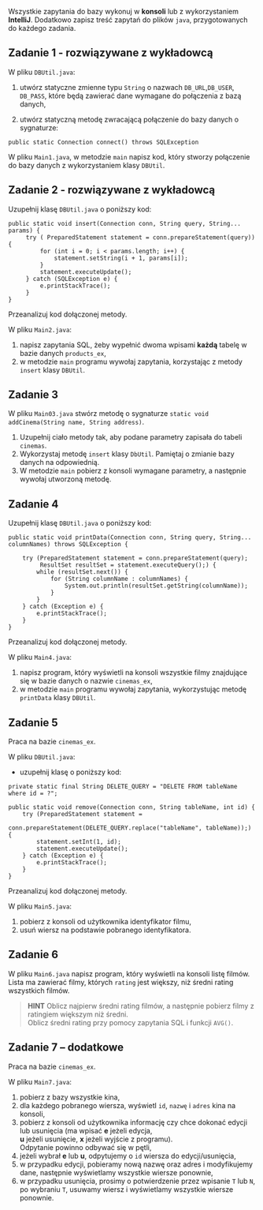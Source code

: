 Wszystkie zapytania do bazy wykonuj w **konsoli** lub z wykorzystaniem **IntelliJ**.
Dodatkowo zapisz treść zapytań do plików ``java``, przygotowanych do każdego zadania.  

## Zadanie 1 - rozwiązywane z wykładowcą

W pliku `DBUtil.java`:
1. utwórz statyczne zmienne typu `String` o nazwach `DB_URL`,`DB_USER`, `DB_PASS`, 
 które będą zawierać dane wymagane do połączenia z bazą danych,
 
2. utwórz statyczną metodę zwracającą połączenie do bazy danych o sygnaturze:

`public static Connection connect() throws SQLException`


W pliku `Main1.java`, w metodzie `main` napisz kod, który stworzy połączenie do bazy danych z wykorzystaniem klasy `DBUtil`.


## Zadanie 2 - rozwiązywane z wykładowcą

Uzupełnij klasę `DBUtil.java` o poniższy kod:
```  
public static void insert(Connection conn, String query, String... params) {
     try ( PreparedStatement statement = conn.prepareStatement(query)) {
         for (int i = 0; i < params.length; i++) {
             statement.setString(i + 1, params[i]);
         }
         statement.executeUpdate();
     } catch (SQLException e) {
         e.printStackTrace();
     }
}
```
Przeanalizuj kod dołączonej metody.

W pliku `Main2.java`:  

1. napisz zapytania SQL, żeby wypełnić dwoma wpisami **każdą** tabelę w bazie danych ```products_ex```,
2. w metodzie `main` programu wywołaj zapytania, korzystając z metody `insert` klasy `DBUtil`.


## Zadanie 3
W pliku `Main03.java` stwórz metodę o sygnaturze `static void addCinema(String name, String address)`.

1. Uzupełnij ciało metody tak, aby podane parametry zapisała do tabeli `cinemas`.
2. Wykorzystaj metodę `insert` klasy `DbUtil`. Pamiętaj o zmianie bazy danych na odpowiednią.
3. W metodzie `main` pobierz z konsoli wymagane parametry, a następnie wywołaj utworzoną metodę.


## Zadanie 4
Uzupełnij klasę `DBUtil.java` o poniższy kod:
```  
public static void printData(Connection conn, String query, String... columnNames) throws SQLException {

    try (PreparedStatement statement = conn.prepareStatement(query);
         ResultSet resultSet = statement.executeQuery();) {
        while (resultSet.next()) {
            for (String columnName : columnNames) {
                System.out.println(resultSet.getString(columnName));
            }
        }
    } catch (Exception e) {
        e.printStackTrace();
    }
}
```
Przeanalizuj kod dołączonej metody.

W pliku `Main4.java`:

1. napisz program, który wyświetli na konsoli wszystkie filmy znajdujące się w bazie danych o nazwie ```cinemas_ex```,
2. w metodzie `main` programu wywołaj zapytania, wykorzystując metodę `printData` klasy `DBUtil`.


## Zadanie 5
Praca na bazie `cinemas_ex`.


W pliku `DBUtil.java`:
 - uzupełnij klasę o poniższy kod:
```  
private static final String DELETE_QUERY = "DELETE FROM tableName where id = ?";

public static void remove(Connection conn, String tableName, int id) {
    try (PreparedStatement statement = 
                    conn.prepareStatement(DELETE_QUERY.replace("tableName", tableName));) {
        statement.setInt(1, id);
        statement.executeUpdate();
    } catch (Exception e) {
        e.printStackTrace();
    }
}
```
Przeanalizuj kod dołączonej metody.

W pliku `Main5.java`:  

1. pobierz z konsoli od użytkownika identyfikator filmu,
2. usuń wiersz na podstawie pobranego identyfikatora.



## Zadanie 6

W pliku `Main6.java` napisz program, który wyświetli na konsoli listę filmów.  
Lista ma zawierać filmy, których `rating` jest większy, niż średni rating wszystkich filmów.  
  
>**HINT**
>Oblicz najpierw średni rating filmów, a następnie pobierz filmy z ratingiem większym niż średni.  
>Oblicz średni rating przy pomocy zapytania SQL i funkcji `AVG()`.


## Zadanie 7 – dodatkowe
           
Praca na bazie `cinemas_ex`.  

W pliku `Main7.java`:  
1. pobierz z bazy wszystkie kina,
2. dla każdego pobranego wiersza, wyświetl `id`, `nazwę` i `adres` kina na konsoli,
3. pobierz z konsoli od użytkownika informację czy chce dokonać edycji lub usunięcia (ma wpisać **e** jeżeli edycja,  
**u** jeżeli usunięcie, **x** jeżeli wyjście z programu).  
Odpytanie powinno odbywać się w pętli,
4. jeżeli wybrał **e** lub **u**, odpytujemy o `id` wiersza do edycji/usunięcia,
5. w przypadku edycji, pobieramy nową nazwę oraz adres i modyfikujemy dane, następnie wyświetlamy wszystkie wiersze ponownie,
6. w przypadku usunięcia, prosimy o potwierdzenie przez wpisanie `T` lub `N`, po wybraniu `T`,
usuwamy wiersz i wyświetlamy wszystkie wiersze ponownie.
